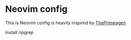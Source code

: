 # Neovim config

This is Neovim config is heavily inspired by [ThePrimeagen](https://github.com/ThePrimeagen/init.lua)

Install ripgrep

